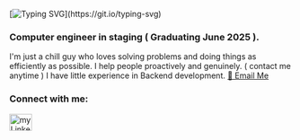 [![Typing SVG](https://readme-typing-svg.demolab.com?font=Fira+Code&pause=1000&color=BDC6F7&background=86FF2500&repeat=false&width=450&height=50&lines=Looking+for+a+Software+Engineer+role.)](https://git.io/typing-svg)
### Computer engineer in staging ( Graduating June 2025 ).

I'm just a chill guy who loves solving problems and doing things as efficiently as possible. I help people proactively and genuinely. ( contact me anytime )
I have little experience in Backend development.
[📧 Email Me](mailto:adhaithaam@gmail.com)
### Connect with me:
<a href="https://www.linkedin.com/in/adhaitham/" target="blank"><img align="center" src="https://raw.githubusercontent.com/rahuldkjain/github-profile-readme-generator/master/src/images/icons/Social/linked-in-alt.svg" alt="my Linkedin" height="30" width="40" /></a>

